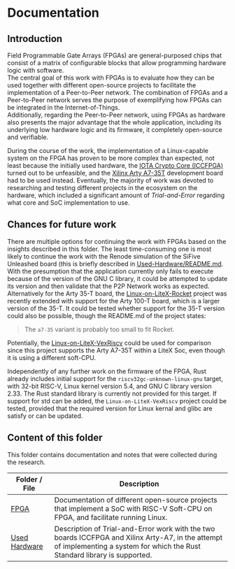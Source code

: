 # Documentation

## Introduction

Field Programmable Gate Arrays (FPGAs) are general-purposed chips that consist of a matrix of configurable blocks that allow programming hardware logic with software.  
The central goal of this work with FPGAs is to evaluate how they can be used together with different open-source projects to facilitate the implementation of a Peer-to-Peer network.
The combination of FPGAs and a Peer-to-Peer network serves the purpose of exemplifying how FPGAs can be integrated in the Internet-of-Things.  
Additionally, regarding the Peer-to-Peer network, using FPGAs as hardware also presents the major advantage that the whole application, including its underlying low hardware logic and its firmware, it completely open-source and verifiable.

During the course of the work, the implementation of a Linux-capable system on the FPGA has proven to be more complex than expected, not least because the initially used hardware, the [IOTA Crypto Core (ICCFPGA)](https://gitlab.com/iccfpga-rv) turned out to be unfeasible, and the [Xilinx Arty A7-35T](https://reference.digilentinc.com/reference/programmable-logic/arty-a7/reference-manual) development board had to be used instead.
Eventually, the majority of work was devoted to researching and testing different projects in the ecosystem on the hardware, which included a significant amount of *Trial-and-Error* regarding what core and SoC implementation to use.

## Chances for future work

There are multiple options for continuing the work with FPGAs based on the insights described in this folder.
The least time-consuming one is most likely to continue the work with the Renode simulation of the SiFive Unleashed board (this is briefly described in [Used-Hardware/README.md](Used-Hardware/README.md). With the presumption that the application currently only fails to execute because of the version of the GNU C library, it could be attempted to update its version and then validate that the P2P Network works as expected.
Alternatively for the Arty 35-T board, the [Linux-on-LiteX-Rocket](FPGA/3_Linux-on-RISCV/Linux-on-Litex-Rocket.md) project was recently extended with support for the Arty 100-T board, which is a larger version of the 35-T.
It could be tested whether support for the 35-T version could also be possible, though the README.md of the project states:
> The `a7-35` variant is probably too small to fit Rocket.

Potentially, the [Linux-on-LiteX-VexRiscv](FPGA/3_Linux-on-RISCV/README.md) could be used for comparison since this project supports the Arty A7-35T within a LiteX Soc, even though it is using a different soft-CPU.

Independently of any further work on the firmware of the FPGA, Rust already includes initial support for the `riscv32gc-unknown-linux-gnu` target, with 32-bit RISC-V, Linux kernel version 5.4, and GNU C library version 2.33. The Rust standard library is currently not provided for this target.
If support for std can be added, the `Linux-on-LiteX-VexRiscv` project could be tested, provided that the required version for Linux kernal and glibc are satisfy or can be updated.

## Content of this folder

This folder contains documentation and notes that were collected during the research.

Folder / File | Description
-|-
[FPGA](./FPGA) | Documentation of different open-source projects that implement a SoC with RISC-V Soft-CPU on FPGA, and facilitate running Linux.
[Used Hardware](./Used-Hardware) | Description of Trial-and-Error work with the two boards ICCFPGA and Xilinx Arty-A7, in the attempt of implementing a system for which the Rust Standard library is supported.
